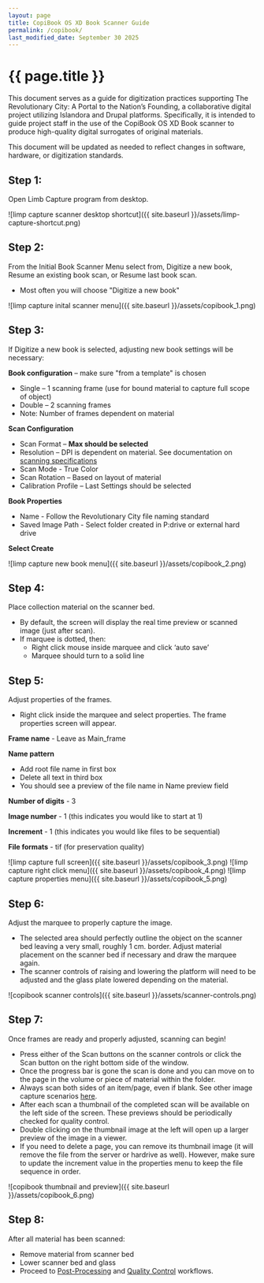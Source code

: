 ```yaml
---
layout: page
title: CopiBook OS XD Book Scanner Guide
permalink: /copibook/
last_modified_date: September 30 2025
---
```


# {{ page.title }}

This document serves as a guide for digitization practices supporting The Revolutionary City: A Portal to the Nation’s Founding, a collaborative digital project utilizing Islandora and Drupal platforms. Specifically, it is intended to guide project staff in the use of the CopiBook OS XD Book scanner to produce high-quality digital surrogates of original materials. 

This document will be updated as needed to reflect changes in software, hardware, or digitization standards.  

## Step 1: 
Open Limb Capture program from desktop. 

![limp capture scanner desktop shortcut]({{ site.baseurl }}/assets/limp-capture-shortcut.png)

## Step 2:  
From the Initial Book Scanner Menu select from, Digitize a new book, Resume an existing book scan, or Resume last book scan.
 * Most often you will choose "Digitize a new book"

![limp capture inital scanner menu]({{ site.baseurl }}/assets/copibook_1.png)

## Step 3:  
If Digitize a new book is selected, adjusting new book settings will be necessary:  

**Book configuration** – make sure "from a template" is chosen
 * Single – 1 scanning frame (use for bound material to capture full scope of object)
 * Double – 2 scanning frames
 * Note: Number of frames dependent on material

**Scan Configuration**  
 * Scan Format – **Max should be selected**
 * Resolution – DPI is dependent on material. See documentation on [scanning specifications](https://americanphilosophicalsociety.github.io/RevCityDocs/digitization/#scanning-equipment-and-specifications)
 * Scan Mode - True Color  
 * Scan Rotation – Based on layout of material
 * Calibration Profile – Last Settings should be selected

**Book Properties**
 * Name - Follow the Revolutionary City file naming standard
 * Saved Image Path - Select folder created in P:drive or external hard drive

**Select Create**

![limp capture new book menu]({{ site.baseurl }}/assets/copibook_2.png)

## Step 4:  
Place collection material on the scanner bed.
 * By default, the screen will display the real time preview or scanned image (just after scan).
 * If marquee is dotted, then:
    * Right click mouse inside marquee and click ‘auto save’
    * Marquee should turn to a solid line

## Step 5:  
Adjust properties of the frames.
 * Right click inside the marquee and select properties. The frame properties screen will appear.

**Frame name** - Leave as Main_frame
 
**Name pattern**
 * Add root file name in first box
 * Delete all text in third box
 * You should see a preview of the file name in Name preview field

**Number of digits** - 3  

**Image number** - 1 (this indicates you would like to start at 1)  

**Increment** - 1 (this indicates you would like files to be sequential)

**File formats** - tif (for preservation quality)

![limp capture full screen]({{ site.baseurl }}/assets/copibook_3.png)
![limp capture right click menu]({{ site.baseurl }}/assets/copibook_4.png)
![limp capture properties menu]({{ site.baseurl }}/assets/copibook_5.png)

## Step 6:  
Adjust the marquee to properly capture the image.  
 * The selected area should perfectly outline the object on the scanner bed leaving a very small, roughly 1 cm. border. Adjust material placement on the scanner bed if necessary and draw the marquee again.
 * The scanner controls of raising and lowering the platform will need to be adjusted and the glass plate lowered depending on the material.

![copibook scanner controls]({{ site.baseurl }}/assets/scanner-controls.png)  


## Step 7:  
Once frames are ready and properly adjusted, scanning can begin!  
 * Press either of the Scan buttons on the scanner controls or click the Scan button on the right bottom side of the window.  
 * Once the progress bar is gone the scan is done and you can move on to the page in the volume or piece of material within the folder.  
 * Always scan both sides of an item/page, even if blank. See other image capture scenarios [here](https://americanphilosophicalsociety.github.io/RevCityDocs/digitization/#image-capture).  
 * After each scan a thumbnail of the completed scan will be available on the left side of the screen. These previews should be periodically checked for quality control.  
 * Double clicking on the thumbnail image at the left will open up a larger preview of the image in a viewer.  
 * If you need to delete a page, you can remove its thumbnail image (it will remove the file from the server or hardrive as well). However, make sure to update the increment value in the properties menu to keep the file sequence in order.  

![copibook thumbnail and preview]({{ site.baseurl }}/assets/copibook_6.png)  


## Step 8:
After all material has been scanned:
 * Remove material from scanner bed
 * Lower scanner bed and glass
 * Proceed to [Post-Processing](https://americanphilosophicalsociety.github.io/RevCityDocs/digitization/#post-processing) and [Quality Control](https://americanphilosophicalsociety.github.io/RevCityDocs/digitization/#quality-control-measures) workflows.





